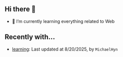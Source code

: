 ## Hi there 👋

- 🌱 I’m currently learning everything related to Web

## Recently with...

<!-- WATCHED_PROJECTS_START_TAG -->
- [learning](https://github.com/hanyaonian/learning/commit/79e17f559a37a413b94ba7a890a796215937a956): Last updated at 8/20/2025, by `MichaelHyn`
<!-- WATCHED_PROJECTS_END_TAG -->
